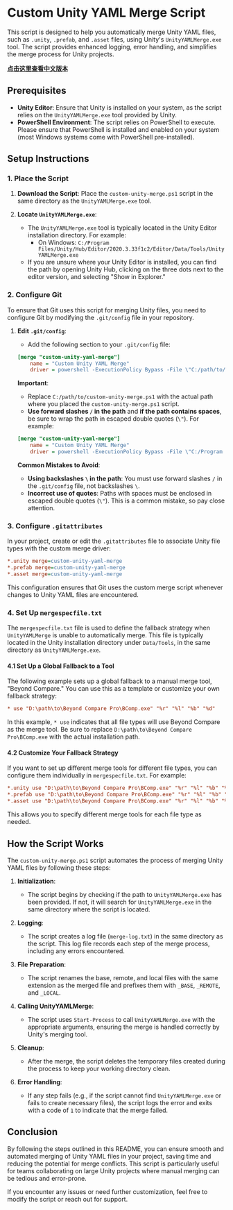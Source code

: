 # Custom Unity YAML Merge Script

This script is designed to help you automatically merge Unity YAML files, such as `.unity`, `.prefab`, and `.asset` files, using Unity's `UnityYAMLMerge.exe` tool. The script provides enhanced logging, error handling, and simplifies the merge process for Unity projects.

**[点击这里查看中文版本](README.md)**

## Prerequisites

- **Unity Editor**: Ensure that Unity is installed on your system, as the script relies on the `UnityYAMLMerge.exe` tool provided by Unity.
- **PowerShell Environment**: The script relies on PowerShell to execute. Please ensure that PowerShell is installed and enabled on your system (most Windows systems come with PowerShell pre-installed).

## Setup Instructions

### 1. Place the Script

1. **Download the Script**: Place the `custom-unity-merge.ps1` script in the same directory as the `UnityYAMLMerge.exe` tool.
   
2. **Locate `UnityYAMLMerge.exe`**:
   - The `UnityYAMLMerge.exe` tool is typically located in the Unity Editor installation directory. For example:
     - On Windows: `C:/Program Files/Unity/Hub/Editor/2020.3.33f1c2/Editor/Data/Tools/UnityYAMLMerge.exe`
   - If you are unsure where your Unity Editor is installed, you can find the path by opening Unity Hub, clicking on the three dots next to the editor version, and selecting "Show in Explorer."

### 2. Configure Git

To ensure that Git uses this script for merging Unity files, you need to configure Git by modifying the `.git/config` file in your repository.

1. **Edit `.git/config`**:
   - Add the following section to your `.git/config` file:
   
   ```ini
   [merge "custom-unity-yaml-merge"]
       name = "Custom Unity YAML Merge"
       driver = powershell -ExecutionPolicy Bypass -File \"C:/path/to/custom-unity-merge.ps1\" %O %A %B %P
   ```
   
   **Important**:
   - Replace `C:/path/to/custom-unity-merge.ps1` with the actual path where you placed the `custom-unity-merge.ps1` script.
   - **Use forward slashes `/` in the path** and **if the path contains spaces**, be sure to wrap the path in escaped double quotes (`\"`). For example:

   ```ini
   [merge "custom-unity-yaml-merge"]
       name = "Custom Unity YAML Merge"
       driver = powershell -ExecutionPolicy Bypass -File \"C:/Program Files/Unity/Hub/Editor/2020.3.33f1c2/Editor/Data/Tools/custom-unity-merge.ps1\" %O %A %B %P
   ```

   **Common Mistakes to Avoid**:
   - **Using backslashes `\` in the path**: You must use forward slashes `/` in the `.git/config` file, not backslashes `\`.
   - **Incorrect use of quotes**: Paths with spaces must be enclosed in escaped double quotes (`\"`). This is a common mistake, so pay close attention.

### 3. Configure `.gitattributes`

In your project, create or edit the `.gitattributes` file to associate Unity file types with the custom merge driver:

```ini
*.unity merge=custom-unity-yaml-merge
*.prefab merge=custom-unity-yaml-merge
*.asset merge=custom-unity-yaml-merge
```

This configuration ensures that Git uses the custom merge script whenever changes to Unity YAML files are encountered.

### 4. Set Up `mergespecfile.txt`

The `mergespecfile.txt` file is used to define the fallback strategy when `UnityYAMLMerge` is unable to automatically merge. This file is typically located in the Unity installation directory under `Data/Tools`, in the same directory as `UnityYAMLMerge.exe`.

#### 4.1 Set Up a Global Fallback to a Tool

The following example sets up a global fallback to a manual merge tool, "Beyond Compare." You can use this as a template or customize your own fallback strategy:

```ini
* use "D:\path\to\Beyond Compare Pro\BComp.exe" "%r" "%l" "%b" "%d"
```

In this example, `* use` indicates that all file types will use Beyond Compare as the merge tool. Be sure to replace `D:\path\to\Beyond Compare Pro\BComp.exe` with the actual installation path.

#### 4.2 Customize Your Fallback Strategy

If you want to set up different merge tools for different file types, you can configure them individually in `mergespecfile.txt`. For example:

```ini
*.unity use "D:\path\to\Beyond Compare Pro\BComp.exe" "%r" "%l" "%b" "%d"
*.prefab use "D:\path\to\Beyond Compare Pro\BComp.exe" "%r" "%l" "%b" "%d"
*.asset use "D:\path\to\Beyond Compare Pro\BComp.exe" "%r" "%l" "%b" "%d"
```

This allows you to specify different merge tools for each file type as needed.

## How the Script Works

The `custom-unity-merge.ps1` script automates the process of merging Unity YAML files by following these steps:

1. **Initialization**:
   - The script begins by checking if the path to `UnityYAMLMerge.exe` has been provided. If not, it will search for `UnityYAMLMerge.exe` in the same directory where the script is located.

2. **Logging**:
   - The script creates a log file (`merge-log.txt`) in the same directory as the script. This log file records each step of the merge process, including any errors encountered.

3. **File Preparation**:
   - The script renames the base, remote, and local files with the same extension as the merged file and prefixes them with `_BASE`, `_REMOTE`, and `_LOCAL`.

4. **Calling UnityYAMLMerge**:
   - The script uses `Start-Process` to call `UnityYAMLMerge.exe` with the appropriate arguments, ensuring the merge is handled correctly by Unity's merging tool.

5. **Cleanup**:
   - After the merge, the script deletes the temporary files created during the process to keep your working directory clean.

6. **Error Handling**:
   - If any step fails (e.g., if the script cannot find `UnityYAMLMerge.exe` or fails to create necessary files), the script logs the error and exits with a code of `1` to indicate that the merge failed.

## Conclusion

By following the steps outlined in this README, you can ensure smooth and automated merging of Unity YAML files in your project, saving time and reducing the potential for merge conflicts. This script is particularly useful for teams collaborating on large Unity projects where manual merging can be tedious and error-prone.

If you encounter any issues or need further customization, feel free to modify the script or reach out for support.